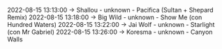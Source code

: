 2022-08-15 13:13:00 -> Shallou - unknown - Pacifica (Sultan + Shepard Remix)
2022-08-15 13:18:00 -> Big Wild - unknown - Show Me (con Hundred Waters)
2022-08-15 13:22:00 -> Jai Wolf - unknown - Starlight (con Mr Gabriel)
2022-08-15 13:26:00 -> Koresma - unknown - Canyon Walls
